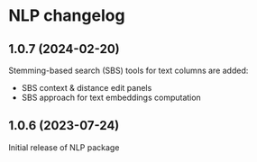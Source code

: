 # NLP changelog

## 1.0.7 (2024-02-20)

Stemming-based search (SBS) tools for text columns are added:

* SBS context & distance edit panels
* SBS approach for text embeddings computation

## 1.0.6 (2023-07-24)

Initial release of NLP package
